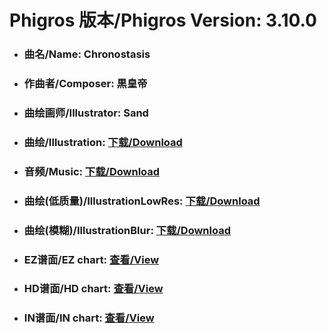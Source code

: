
# Phigros 版本/Phigros Version:  3.10.0

- ### __曲名/Name:  Chronostasis__

- ### __作曲者/Composer:  黒皇帝__

- ### __曲绘画师/Illustrator:  Sand__

- ### __曲绘/Illustration:  [下载/Download](https://github.com/Po6647A/WebAssests/releases/download/3.10.0/985.png)__

- ### __音频/Music:  [下载/Download](https://github.com/Po6647A/WebAssests/releases/download/3.10.0/1705.ogg)__

- ### __曲绘(低质量)/IllustrationLowRes:  [下载/Download](https://github.com/Po6647A/WebAssests/releases/download/3.10.0/1477.png)__

- ### __曲绘(模糊)/IllustrationBlur:  [下载/Download](https://github.com/Po6647A/WebAssests/releases/download/3.10.0/0)__


- ### __EZ谱面/EZ chart:  [查看/View](./EZ.json/index.html)__

- ### __HD谱面/HD chart:  [查看/View](./HD.json/index.html)__

- ### __IN谱面/IN chart:  [查看/View](./IN.json/index.html)__
